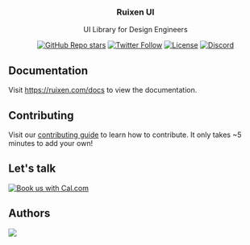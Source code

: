 <h3 align="center">Ruixen UI</h3>
<p align="center">
    UI Library for Design Engineers
</p>
<div align="center">
  <a href="https://github.com/ruixenui/ruixen/stargazers"><img alt="GitHub Repo stars" src="https://img.shields.io/github/stars/ruixenui/ruixen"></a>
  <a href="https://twitter.com/ruixenui"><img alt="Twitter Follow" src="https://img.shields.io/twitter/follow/ruixenui"></a>
  <a href="https://github.com/ruixenui/ruixen/blob/main/LICENSE.md"><img alt="License" src="https://img.shields.io/badge/License-MIT-yellow.svg"></a>
  <a href="https://discord.com/invite/87p2vpsat5"><img alt="Discord" src="https://img.shields.io/discord/1151315619246002176"></a>
  
</div>

## Documentation

Visit https://ruixen.com/docs to view the documentation.

## Contributing

Visit our [contributing guide](https://github.com/ruixenui/ruixen/blob/main/CONTRIBUTING.md) to learn how to contribute. It only takes ~5 minutes to add your own!

## Let's talk

<a href="https://cal.com/dillionverma/ruixen?utm_source=banner&utm_campaign=oss"><img alt="Book us with Cal.com" src="https://cal.com/book-with-cal-dark.svg" /></a>

## Authors

<a href="https://github.com/ruixenui/ruixen/graphs/contributors">
  <img src="https://contrib.rocks/image?repo=ruixenui/ruixen" />
</a>